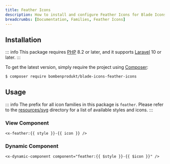 ```yaml
---
title: Feather Icons
description: How to install and configure Feather Icons for Blade Icons.
breadcrumbs: [Documentation, Families, Feather Icons]
---
```


## Installation

::: info
This package requires [PHP](https://www.php.net/) 8.2 or later, and it supports [Laravel](https://laravel.com/) 10 or later.
:::

To get the latest version, simply require the project using [Composer](https://getcomposer.org/):

```bash
$ composer require bombenprodukt/blade-icons-feather-icons
```

## Usage

::: info
The prefix for all icon families in this package is `feather`. Please refer to the [resources/svg](https://github.com/faustbrian/blade-icons-feather-icons/tree/main/resources/svg) directory for a list of available styles and icons.
:::

### View Component

```blade
<x-feather:{{ style }}-{{ icon }} />
```

### Dynamic Component

```blade
<x-dynamic-component component="feather:{{ $style }}-{{ $icon }}" />
```
